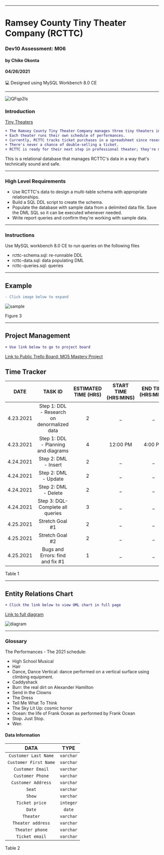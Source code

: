 ____________________________________
# Ramsey County Tiny Theater Company (RCTTC)
### Dev10 Assessment: M06
#### by Chike Okonta
#### 04/26/2021
💻 Designed using MySQL Workbench 8.0 CE

_______________________________________________________
![iQFqp2Is](https://user-images.githubusercontent.com/40407778/115913154-d8a75900-a435-11eb-979a-b5a1cc493ec5.jpeg)

### Introduction
[Tiny Theaters](https://stage3talent.brightspace.com/d2l/le/content/6716/viewContent/3713/View)  
```diff
+ The Ramsey County Tiny Theater Company manages three tiny theaters in the Saint Paul Metro. 
+ Each theater runs their own schedule of performances. 
+ Currently, RCTTC tracks ticket purchases in a spreadsheet since reservations are always made in person or via a phone call to the one and only office manager. 
+ There's never a chance of double-selling a ticket.
+ RCTTC is ready for their next step in professional theater; they're moving their reservation system online. 
```
This is a relational database that manages RCTTC's data in a way that's technically sound and safe.
___________________________________________________
### High Level Requirements
 - Use RCTTC's data to design a multi-table schema with appropriate relationships.
 - Build a SQL DDL script to create the schema.
 - Populate the database with sample data from a delimited data file. Save the DML SQL so it can be executed whenever needed.
 - Write report queries and confirm they're working with sample data.
___________________________________________________
### Instructions
Use MySQL workbench 8.0 CE to run queries on the following files
- rcttc-schema.sql: re-runnable DDL
- rcttc-data.sql: data populating DML
- rcttc-queries.sql: queries

  
 ______________________________________________________________________
## Example
```diff
- Click image below to expand
```
![sample](https://user-images.githubusercontent.com/40407778/115920675-24f79680-a440-11eb-9779-ba72e08953b2.JPG)



Figure 3
____________________________________________________________________

## Project Management 
```diff
+ Use link below to go to project board
```
[Link to Public Trello Board: MO5 Mastery Project](https://trello.com/b/XkHJu36o)

## Time Tracker

|DATE |TASK ID|ESTIMATED TIME (HRS) | START TIME (HRS:MINS)|END TIME (HRS:MINS)| STATUS
|:---:| :---: | :---:               | :---:                |:---:              |:---:
|4.23.2021| Step 1: DDL - Research on denormalized data| 2              | _ | _ | In progress
|4.23.2021| Step 1: DDL - Planning and diagrams  | 4              | 12:00 PM | 4:00 PM | Completed
|4.24.2021| Step 2: DML - Insert | 2              | _  | _ | Not Started
|4.24.2021| Step 2: DML - Update | 2                 | _  | _ | Not Started
|4.24.2021| Step 2: DML - Delete | 2      | _  | _ | Not Started
|4.24.2021| Step 3: DQL- Complete all queries | 3          | _  | _ | Not Started
|4.25.2021| Stretch Goal #1 | 2       | _  | _ | Not Started
|4.25.2021| Stretch Goal #2 | 2      | _  | _ | Not Started
|4.25.2021| Bugs and Errors: find and fix #1 | 1  | _  | _ | Not Started

Table 1

   ______________________________________________________________________
## Entity Relations Chart
 ```diff
 + Click the link below to view UML chart in full page
 ```
[Link to full diagram](https://viewer.diagrams.net/?highlight=0000ff&edit=_blank&layers=1&nav=1&title=diagram.drawio#R7V1tb6M4EP41%2BXgrwJCQj02a3Gmv1a3anm5vv6zc4Aa2BCNw2uR%2B%2FdlgJ4AhpHnDjSyttthgA%2FPMPLZnBqcHxovV7wmM%2FXvsobBnGd6qB257lmX2Byb9w2rWec3QtPOKeRJ4eZWxrXgM%2FkO8pahdBh5KeV1eRTAOSRCXK2c4itCMlOpgkuD38mUvOPRKFTGcI6nicQZDufafwCM%2BrzX7w%2B2JP1Aw9%2FmtXWuQn3iGs9d5gpcRv1%2FPAlN7at5O8tMLKPriL5r60MPvhSow6YFxgjHJjxarMQqZbMtimzac3Tx3giKyT4OXX5PFrx9%2Ff02%2FLn58vwmHxPh7%2FJvZz7t5g%2BESiffInpashYTYS8Y9MHrBERnjECdZNQBDMHb6tJ73gBKCVnWQwWfRkyE%2Fs7mRBNUwhBeIJGt6Ce%2FIBSBvwpXLGjh5%2Bb0Alcu79QsobdQLcvWYb%2FreiogecCl9RGKSwMbLlNDOE0lwFPGYHXIJjFICE8ItABi0ggqIwCBCTKJmVg5DGKdBLrCsxg9C7w6u8ZKIjkRp9BKskPeQGwC7ltrCHe2MFQ0O1yN%2FGHYahsE8osczKnt2x1GCUvosdzAlmw6oMiOPt09fEZn5hc7qsE9Jgl9R4czEGNw40%2BzpwrBQP7XGY3e6S1uKWrFDV2Vd6U4XrHbjETpA344EMHxg9hDNM3Uoo82k7CU4foLJHBFeEeOAgTV5o5LZ4FoQbIQj1hPBMT8ZohfR9hkTqpYCWi6OTaeZKJwR%2FUeFMza%2BOD2HPu6Yls1tmf5jlycU%2BogiTVWV9YGoxrwjpjW74P8oWbTDX48%2BZwZg7EcM4Fy6ACRd%2BPbnx7ShSJYHAW1UgK4yAKZifwmzMcgPPA9FF0bQarVfcEnEbAmxGWfyn7Rdt9AJss6vHaUxnAXR%2FC5v2a9g66iL7arZOp1LYu18CqauasFVMnW%2Fa6beY8p7WWNHXiD6U4GmHbVoetBM0y9BQpVbcaZWFE5VmNnVzKwKMw%2B7ZuahZuad8LlqMbNYV9dRcwg1Mx8IpyrMbMquLk3NHVGzaXXNzeaxzq5rJ2ezAcHO2Fn2SG3YGS1gEGp6PgxQZfh5hwMr9hkkGuCDAgoVgNcVcLsDXPZibQCHnpegNNWQnxRyt3PIZe%2BHBHGH8VmrX43P1k1TgCwwyz6bxGSHAjUMlLwh7yfxESQ6UFsxstMHagetM6H6QO35lOJYz4KO1H4E%2F4aFrSqhWkv2W%2BhYba3FqLOasWRnRJXWddT2ZCirssQRNK04b1%2BLC2o3b3ceuLVkj0bHBq%2BYCyqXh0KkLXso2qbgihC1qkgqQ8w6oUYdYu48bmvplJoWc1Ysp8aS3UpiEq0diUchqgxB67wadQi6%2B%2BitpVNrWuxZsdwaIPuoBEPr2N4ReKrCz0D2Zwl8dXD%2BiBhDQyDPHn4ZDl1nYNpW9v%2Be6NtfrEIjMaaePiNdNvaU6oLWgZPqwKCsA8BVSwlcWQn0jO3iuiMC2WbXMzb32OzLa5%2BxuUY9gl3N2Fw5VhFTCeFkAaMZ%2BgTBKVUBVWXK1t%2FD59llLo4zKI13jjusobCaXBxTbKpw%2BkmuHLApmESjPeg0nJOk4fTbnY61Q9oZ9UGOB6k4xbmSNJzc%2BtRNwwEyn%2Bo0nFqLUWeSA%2BRIz%2Bea5KiWgdMEsCqTHrBHArIClH0lq9IWyu48AwccG1W69kUpaE99vixfy3Gf1KfiUZylVYVRFVa2j82E06x8OlbuPP3GPnZZde2sbDcA2NnOY%2FLKx4NEx3QPhFEVVnbkwZYEs1dEfsZJsMPfpeHd6a9qCOfV5dRc1h%2Bs9t65jl3%2BNhPUfptZ5%2F%2Frn433ZIk9ZB%2FxQBLgqNE%2BtD%2F4NP7gA%2FfPPaM%2BfA7nwpX4g%2B0G%2FFXxB9uyc0H7g2stRqGZrDzlSbaMrv3BJwNYmTmuzlJSh7I79wc7OkmpZfNVxZKUHEsC7BNteq4qmsqQs3YLq0POnbuFHe0WbjFnxdzCjuwWLk6mP882J6oCqwxPH%2Fu9tObp0%2FF09x9nOse6wa6eqNs9l5clauXSYNSn5P023uwumLMHpMibI%2BErom8bkPUDCrOxebI9k3uU8iCFSd945JNFyO0IRd4N%2B8lKWpw8UJif8D2M1vmJacAeOI8csDhH%2FYWniyPQF0jW34W9s8K%2FrPDFEcXbVfHk7VqUVgH5Lt6HHhda0dK2ESusiy9UeMEQPqNwtPn9zOLj5b%2BgKTSNSbxRz3hVipfJDO1SPa4zRAyQTRdarSxjGnXxEVGZZNrwVn7iOk3l9%2FjGxtOtDfTF4pwPTPawX%2B4if1PeaqvvUkeDSkeg2lEuCamjzHA2L36ELe2x2cD5bOkMJmIeZiLGB0zkwiYB9jSJPbaBPK9NCF4WNiE%2BIfmoTdiDckfArHzkcmabELdvMAE6VfbxHEcwLKr%2FbMn2txTD%2FSa6zNSxFF3etr7D2bSBXfELEbLmxgOXBFfN5zD6b7Kukjku6ke1D9vfAXZUGTv5k5x1AGo1oqYPG4%2B0jeoHfwMRjGuxDSoduC5cxpd1zfcxnNr7NJla9Xp76FQsKn%2BCk9qXW%2Bf67IdsMuxTyfbn7OgBLlLEXn1MUSfs4CmIsj9iV0J6ZhEzneFt6bNsm4vKWFTcojf2nbhxk6I0XWR6cUOL90a%2F0D5ubD7Jxj3aQAx99PA2gPMELvZq%2F5y9ih%2B8Ivr3r1eWDLNXO4Ny6JTt2Ta1DKZ2dU0qXEXn%2B6RMIGVz5ouWmnUMX4r08vAqLz1lLMU2Ygajdz8g6JHWs1u9JzBuWK0ckF2z13JldxaVXVJl8ZsqheHPNuuGP3eHNTesU2hx%2B2PwuVlQYfj32EPsiv8B)

![diagram](https://user-images.githubusercontent.com/40407778/115921472-27a6bb80-a441-11eb-8cc6-0d283984c547.jpg)

 ________________________________________________________

### Glossary
The Performances - The 2021 schedule:
- High School Musical
- Hair
- Dance, Dance Vertical: dance performed on a vertical surface using climbing equipment.
- Caddyshack
- Burr: the real dirt on Alexander Hamilton
- Send in the Clowns
- The Dress
- Tell Me What To Think
- The Sky Lit Up: cosmic horror
- Ocean: the life of Frank Ocean as performed by Frank Ocean
- Stop. Just Stop.
- Wen

#### Data Information
  
  |DATA| TYPE
  | :---:|:---:
  |`Customer Last Name`| `varchar`
  | `Customer First Name` |`varchar`
  | `Customer Email` |`varchar`
  | `Customer Phone` |`varchar`
  | `Customer Address` |`varchar`
  | `Seat` |`varchar`
  | `Show` |`varchar`
  | `Ticket price` |`integer`
  | `Date` |`date`
  | `Theater` |`varchar`
  | `Theater address` |`varchar`
  | `Theater phone` |`varchar`
  | `Ticket email` |`varchar`

Table 2


